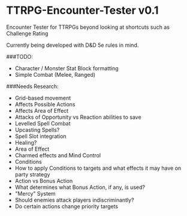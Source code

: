 # TTRPG-Encounter-Tester v0.1
Encounter Tester for TTRPGs beyond looking at shortcuts such as Challenge Rating

Currently being developed with D&D 5e rules in mind.

###TODO:
 - Character / Monster Stat Block formatting
 - Simple Combat (Melee, Ranged)
 
###Needs Research:
 - Grid-based movement
  - Affects Possible Actions
  - Affects Area of Effect
  - Attacks of Opportunity vs Reaction abilities to save
 - Levelled Spell Combat
  - Upcasting Spells?
  - Spell Slot integration
  - Healing?
  - Area of Effect
  - Charmed effects and Mind Control
 - Conditions
  - How to apply Conditions to targets and what effects it may have on party strategy
 - Action vs Bonus Action
  - What determines what Bonus Action, if any, is used?
 - "Mercy" System
  - Should enemies attack players indiscriminantly?
  - Do certain actions change priority targets
